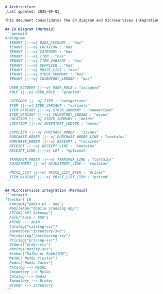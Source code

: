 ````markdown
# Architecture
_Last updated: 2025-09-03_

This document consolidates the ER diagram and microservices integration diagram into a single architecture overview.

## ER Diagram (Mermaid)
```mermaid
erDiagram
  TENANT ||--o{ USER_ACCOUNT : "has"
  TENANT ||--o{ LOCATION : "has"
  TENANT ||--o{ CATEGORY : "has"
  TENANT ||--o{ ITEM : "has"
  TENANT ||--o{ ITEM_VARIANT : "has"
  TENANT ||--o{ SUPPLIER : "has"
  TENANT ||--o{ PRICE_LIST : "has"
  TENANT ||--o{ STOCK_SUMMARY : "has"
  TENANT ||--o{ INVENTORY_LEDGER : "has"

  USER_ACCOUNT ||--o{ USER_ROLE : "assigned"
  ROLE ||--o{ USER_ROLE : "granted"

  CATEGORY ||--o{ ITEM : "categorizes"
  ITEM ||--o{ ITEM_VARIANT : "variants"
  ITEM_VARIANT ||--o{ STOCK_SUMMARY : "summarized"
  ITEM_VARIANT ||--o{ INVENTORY_LEDGER : "moves"
  LOCATION ||--o{ STOCK_SUMMARY : "holds"
  LOCATION ||--o{ INVENTORY_LEDGER : "moves"

  SUPPLIER ||--o{ PURCHASE_ORDER : "issues"
  PURCHASE_ORDER ||--o{ PURCHASE_ORDER_LINE : "contains"
  PURCHASE_ORDER ||--o{ RECEIPT : "receives"
  RECEIPT ||--o{ RECEIPT_LINE : "contains"
  RECEIPT_LINE ||--o{ LOT : "optional"

  TRANSFER_ORDER ||--o{ TRANSFER_LINE : "contains"
  ADJUSTMENT ||--o{ ADJUSTMENT_LINE : "contains"

  PRICE_LIST ||--o{ PRICE_LIST_ITEM : "prices"
  ITEM_VARIANT ||--o{ PRICE_LIST_ITEM : "priced"
```

## Microservices Integration (Mermaid)
```mermaid
flowchart LR
  AdminUI["Admin UI - Web"]
  MobileApp["Mobile Scanning App"]
  APIGW["API Gateway"]
  Auth["Auth / SSO"]
  APIGW --- Auth
  Catalog["catalog-svc"]
  Inventory["inventory-svc"]
  Purchasing["purchasing-svc"]
  Pricing["pricing-svc"]
  Orders["order-svc"]
  Notify["notify-svc"]
  Broker["Kafka or RabbitMQ"]
  MySQL["MySQL Cluster"]
  Redis["Redis Cache"]
  Catalog --> MySQL
  Inventory --> MySQL
  Catalog --> Redis
  Inventory --> Broker
  Broker --> Inventory
```

````

